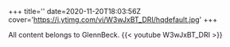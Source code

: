 +++
title=''
date=2020-11-20T18:03:56Z
cover='https://i.ytimg.com/vi/W3wJxBT_DRI/hqdefault.jpg'
+++

All content belongs to GlennBeck.
{{< youtube W3wJxBT_DRI >}}

